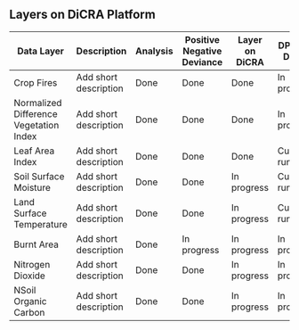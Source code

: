 ## Layers on DiCRA Platform

| Data Layer | Description | Analysis | Positive Negative Deviance | Layer on DiCRA | DPPD on DiCRA | 
| --- | --- | --- | --- | --- | --- | 
| Crop Fires | Add short description | Done | Done | Done | In progress | 
| Normalized Difference Vegetation Index | Add short description | Done | Done | Done | In progress | 
| Leaf Area Index | Add short description | Done | Done | Done | Currently running |
| Soil Surface Moisture | Add short description | Done | Done | In progress | Currently running |
| Land Surface Temperature | Add short description | Done | Done | In progress | Currently running |
| Burnt Area | Add short description | Done | In progress | In progress | In progress |
| Nitrogen Dioxide | Add short description | Done | Done | In progress | In progress |
| NSoil Organic Carbon | Add short description | Done | Done | In progress | In progress |